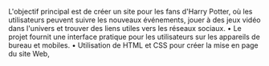 L'objectif principal est de créer un site pour les fans d'Harry Potter, où les utilisateurs peuvent suivre les nouveaux événements, jouer à des jeux vidéo dans l'univers et trouver des liens utiles vers les réseaux sociaux.
	• Le projet fournit une interface pratique pour les utilisateurs sur les appareils de bureau et mobiles.
	• Utilisation de HTML et CSS pour créer la mise en page du site Web,
